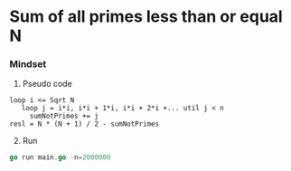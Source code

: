 # Sum of all primes less than or equal N
### Mindset
1. Pseudo code
 ```
 loop i <= Sqrt N
    loop j = i*i, i*i + 1*i, i*i + 2*i +... util j < n
      sumNotPrimes += j
 resl = N * (N + 1) / 2 - sumNotPrimes
 ```
 
 2. Run
 ```go
 go run main.go -n=2000000
 ```
